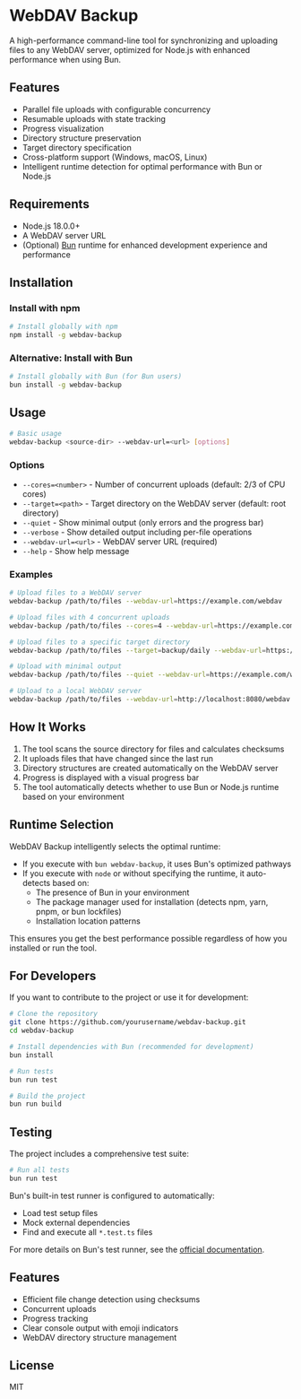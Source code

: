 # WebDAV Backup

A high-performance command-line tool for synchronizing and uploading files to any WebDAV server, optimized for Node.js with enhanced performance when using Bun.

## Features

- Parallel file uploads with configurable concurrency
- Resumable uploads with state tracking
- Progress visualization
- Directory structure preservation
- Target directory specification
- Cross-platform support (Windows, macOS, Linux)
- Intelligent runtime detection for optimal performance with Bun or Node.js

## Requirements

- Node.js 18.0.0+
- A WebDAV server URL
- (Optional) [Bun](https://bun.sh/) runtime for enhanced development experience and performance

## Installation

### Install with npm

```bash
# Install globally with npm
npm install -g webdav-backup
```

### Alternative: Install with Bun

```bash
# Install globally with Bun (for Bun users)
bun install -g webdav-backup
```

## Usage

```bash
# Basic usage
webdav-backup <source-dir> --webdav-url=<url> [options]
```

### Options

- `--cores=<number>` - Number of concurrent uploads (default: 2/3 of CPU cores)
- `--target=<path>` - Target directory on the WebDAV server (default: root directory)
- `--quiet` - Show minimal output (only errors and the progress bar)
- `--verbose` - Show detailed output including per-file operations
- `--webdav-url=<url>` - WebDAV server URL (required)
- `--help` - Show help message

### Examples

```bash
# Upload files to a WebDAV server
webdav-backup /path/to/files --webdav-url=https://example.com/webdav

# Upload files with 4 concurrent uploads
webdav-backup /path/to/files --cores=4 --webdav-url=https://example.com/webdav

# Upload files to a specific target directory
webdav-backup /path/to/files --target=backup/daily --webdav-url=https://example.com/webdav

# Upload with minimal output
webdav-backup /path/to/files --quiet --webdav-url=https://example.com/webdav

# Upload to a local WebDAV server
webdav-backup /path/to/files --webdav-url=http://localhost:8080/webdav
```

## How It Works

1. The tool scans the source directory for files and calculates checksums
2. It uploads files that have changed since the last run
3. Directory structures are created automatically on the WebDAV server
4. Progress is displayed with a visual progress bar
5. The tool automatically detects whether to use Bun or Node.js runtime based on your environment

## Runtime Selection

WebDAV Backup intelligently selects the optimal runtime:

- If you execute with `bun webdav-backup`, it uses Bun's optimized pathways
- If you execute with `node` or without specifying the runtime, it auto-detects based on:
  - The presence of Bun in your environment
  - The package manager used for installation (detects npm, yarn, pnpm, or bun lockfiles)
  - Installation location patterns

This ensures you get the best performance possible regardless of how you installed or run the tool.

## For Developers

If you want to contribute to the project or use it for development:

```bash
# Clone the repository
git clone https://github.com/yourusername/webdav-backup.git
cd webdav-backup

# Install dependencies with Bun (recommended for development)
bun install

# Run tests
bun run test

# Build the project
bun run build
```

## Testing

The project includes a comprehensive test suite:

```bash
# Run all tests
bun run test
```

Bun's built-in test runner is configured to automatically:
- Load test setup files
- Mock external dependencies
- Find and execute all `*.test.ts` files

For more details on Bun's test runner, see the [official documentation](https://bun.sh/docs/cli/test).

## Features

- Efficient file change detection using checksums
- Concurrent uploads
- Progress tracking
- Clear console output with emoji indicators
- WebDAV directory structure management

## License

MIT 